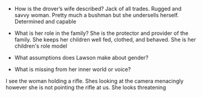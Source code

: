 
- How is the drover’s wife described?
Jack of all trades. Rugged and savvy woman. Pretty much a bushman but she undersells herself. Determined and capable
- What is her role in the family?
She is the protector and provider of the family. She keeps her children well fed, clothed, and behaved. She is her children's role model 
- What assumptions does Lawson make about gender?

- What is missing from her inner world or voice?


I see the woman holding a rifle. Shes looking at the camera menacingly however she is not pointing the rifle at us. She looks threatening